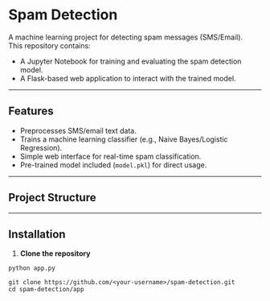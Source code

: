 # Spam Detection

A machine learning project for detecting spam messages (SMS/Email).  
This repository contains:
- A Jupyter Notebook for training and evaluating the spam detection model.
- A Flask-based web application to interact with the trained model.

---

## Features
- Preprocesses SMS/email text data.
- Trains a machine learning classifier (e.g., Naive Bayes/Logistic Regression).
- Simple web interface for real-time spam classification.
- Pre-trained model included (`model.pkl`) for direct usage.

---

## Project Structure

---

## Installation

1. **Clone the repository**
```
python app.py

git clone https://github.com/<your-username>/spam-detection.git
cd spam-detection/app
